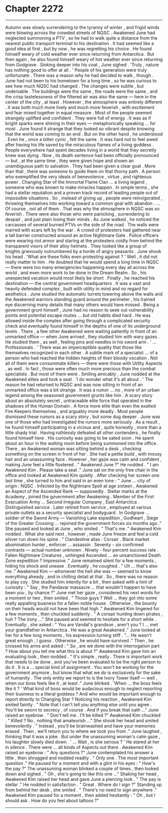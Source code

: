 
# Chapter 2272


---

Autumn was slowly surrendering to the tyranny of winter , and frigid winds were blowing across the crowded streets of NQSC . Awakened June had neglected summoning a PTV , so he had to walk quite a distance from the nearest public transport terminal to his destination . It had seemed like a good idea at first , but by now , he was regretting his choice .
He found himself weary of cold weather ever since returning from Antarctica .
But then again , he also found himself weary of hot weather ever since returning from Godgrave .
Sinking deeper into his coat , June sighed .
'Truly , nature has nothing good to offer at all . '
People of his generation were truly unfortunate .
There was a reason why he had decided to walk , though . June had not been to his hometown for a long time , so he was curious to see how much NQSC had changed .
The changes were subtle , but undeniable .
The buildings were the same , the roads were the same , and the crisp tastelessness of the filtered air was also the same — here in the center of the city , at least . However , the atmosphere was entirely different .
It was both much more lively and much more feverish , with excitement and fear mixed together in equal measure .
Most of the people seemed strangely uplifted and confident . They were full of energy . It was as if bright sparks were shining in their eyes — metaphorically speaking … for most . June found it strange that they looked so vibrant despite knowing that the world was coming to an end .
But on the other hand , he understood . Even he , once a bitter cynic , felt the same . It was hard not to feel awed after having his life saved by the miraculous flames of a living goddess .
People everywhere had spent decades living in a world that they secretly knew was dying . Now , its death sentence had been officially pronounced — but , at the same time , they were given hope and shown an unambiguous path to salvation . They had been given a clear goal . More than that , there was someone to guide them on that thorny path .
A person who exemplified the very ideals of benevolence , virtue , and righteous power . Changing Star of the Immortal Flame Clan … a living legend , someone who was known to make miracles happen .
In simple terms , she had a stellar reputation and a proven track record of leading people out of impossible situations . So , instead of giving up , people were reinvigorated , throwing themselves into working toward a common goal with abandon .
… Of course , not all of them .
That was why the atmosphere in NQSC was so feverish . There were also those who were panicking , surrendering to despair , and just plain losing their minds . As June walked , he noticed the carcasses of several burned PTVs on the side of the road . The walls were marred with scars left by the war . A crowd of protesters had gathered near a tall barrier constructed around an active Nightmare Gate .
Police officers were wearing riot armor and staring at the protesters coldly from behind the transparent visors of their alloy helmets . They looked like a group of knights grievously outnumbered by a horde of angry peasants .
June shook his head .
'What are these folks even protesting against ? '
Well , it did not really matter to him . He doubted that he would spend a long time in NQSC — there were too many emergencies happening every day all across the world , and even more work to be done in the Dream Realm . So , his unexpected vacation would most likely be short .
Finally , he reached his destination — the central government headquarters .
It was a vast and heavily defended complex , built with utility in mind and no regard for aesthetics . June studied the automatic turrets towering above the walls and the Awakened warriors standing guard around the perimeter , his trained eye discerning many details that many others would have missed .
Being a government grunt himself , June had no reason to seek out vulnerability points and potential escape routes … but old habits died hard .
He was allowed inside the complex after going through a complicated security check and eventually found himself in the depths of one of its underground levels . There , a few other Awakened were waiting patiently in front of an unmarked office — when June arrived , they studied him with wary gazes .
He studied them , as well , feeling pins and needles in his sword arm .
' ... Professionals . '
There was an imperceptible quality that those like themselves recognized in each other . A subtle mark of a specialist … of a person who had reached the hidden heights of their bloody vocation .
Not all of them were consummate killers — there were those with Utility Aspects , as well . In fact , those were often much more precious than the combat specialists .
But most of them were .
Smiling amicably , June nodded at the Awakened elites and took a seat .
'I do wonder what it's all about . '
The reason he had returned to NQSC and was now sitting in front of an unmarked office was a bit strange . It was a rumor … no , more of an urban legend among the seasoned government grunts like him .
A scary story about an absolutely secret , untraceable elite force that operated in the shadows of the Human Domain . A force more elite than even the exalted Fire Keepers themselves , and arguably more deadly .
Most people dismissed these rumors as a scary story , but some dug deeper .
June was one of those who had investigated the rumors more seriously . As a result , he found himself participating in a vicious and , quite honestly , more than a little shady trial . Having ruthlessly defeated all other contenders , he finally found himself here .
His curiosity was going to be sated soon .
He spent about an hour in the waiting room before being summoned into the office . There , an Awakened woman was sitting behind a desk , checking something on the screen in front of her .
She had a petite build , with mousy hair and an unassuming face . However , her gaze was calm and confident , making June feel a little flustered .
" Awakened June ?"
He nodded .
" I am Awakened Kim . Please take a seat ."
June sat on the only free chair in the office and looked at Awakened Kim quietly . After checking her screen one last time , she turned to him and said in an even tone :
" June ... city of origin : NQSC . Infected by the Nightmare Spell at age sixteen , Awakened an Aspect of the Ascended Rank — supposedly . Stellar marks at the Academy , joined the government after Awakening . Member of the First Evacuation Army … Second Irregular Company , East Antarctica . Distinguished service . Later retired from service , employed at various private outlets as a security specialist and bodyguard . In Godgrave … soldier of the Sword Army — Vanishing Lake expedition , Godheart , Siege of the Greater Crossing … rejoined the government forces six months ago ."
She paused and looked at June , who smiled .
" That's me ."
Awakened Kim nodded .
What she said next , however , made June freeze and feel a cold shiver run down his spine .
" Clandestine alias : Corsair . Black market abomination hunter , enforcer … assassin . Seventy - six confirmed contracts — actual number unknown . Ninety - four percent success rate . Fallen Nightmare Creatures , unhinged Ascended … an unsanctioned Death Zone expedition ? Impressive ."
June remained silent for a few moments , hiding his shock and unease .
Eventually , he coughed .
" Uh … that's also me ."
Awakened Kim — whomever the hell she was — seemed to know everything already , and in chilling detail at that . So , there was no reason to play coy .
She studied him intently for a bit , then asked with a hint of curiosity :
" Say , the Pandavar massacre … that wouldn't happen to have been you , by chance ?"
June met her gaze , considered his next words for a moment or two , then smiled .
" Those guys ? Well … they got into some really appalling business for a fallen noble house . Otherwise , the bounty on their heads would not have been that high ."
Awakened Kim lingered for a few moments , then chuckled suddenly .
" A corsair hunting down pirates , huh ? The irony …"
She paused and seemed to hesitate for a short while .
Eventually , she asked :
" You are Vandal's grandson , aren't you ? I ... met your grandfather in Antarctica . He was a great Awakened ."
June looked at her for a few long moments , his expression turning stiff .
"... He wasn't great enough , I guess . Otherwise , he would have survived ."
Then , he crossed his arms and asked :
" So , are we done with the interrogation part ? How about you tell me what this is about ?"
Awakened Kim gave him an evaluating look , then nodded .
" It's simple , really . There is important work that needs to be done , and you've been evaluated to be the right person to do it . It is a … special kind of assignment . You won't be working for the government anymore , but know that what we do is exclusively for the sake of humanity . The only entity we report to is the Ivory Tower itself — well , when our boss feels like it , at least ."
June blinked .
'When … the boss feels like it ? '
What kind of boss would be audacious enough to neglect reporting their business to a literal goddess ?
And who would be important enough to report directly to Changing Star ?
Noticing his reaction , Awakened Kim smiled faintly .
" Note that I can't tell you anything else until you agree . You'll be sworn to secrecy , of course . And if you break that oath …"
June raised an eyebrow .
" Don't tell me . I'll be killed ?"
Awakened Kim chuckled .
" Killed ? No , nothing that amateurish …"
She shook her head and smiled benevolently .
" Instead , you'll be brainwashed and have your memories erased . Then , we'll return you to where we took you from ."
June laughed , thinking that it was a joke .
But under the unassuming woman's calm gaze , his laughter slowly died down .
' ... Wait , is she serious ? '
He stared at her in silence .
There were ... all kinds of Aspects out there .
Awakened Kim raised an eyebrow :
" Any questions ?"
June contemplated his answer a little , then shrugged and nodded readily .
" Only one . The most important question ."
He paused for a moment and with a glint in his eyes :
" How's the pay ?"
The unassuming woman blinked a couple of times , then looked down and sighed .
" Oh , she's going to like this one …"
Shaking her head , Awakened Kim raised her head and gave June a piercing look .
" The pay is stellar ."
He nodded in satisfaction .
" Great . Where do I sign ?"
Standing up from behind her desk , she smiled .
" There's no need to sign anywhere ."
Awakened Kim paused for a moment , then added hesitantly :
" Oh , but I should ask . How do you feel about tattoos ?"

---

